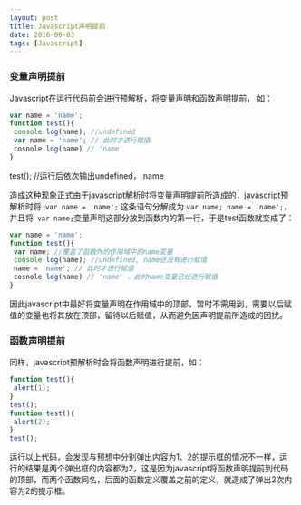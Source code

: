 ```yaml
---
layout: post
title: Javascript声明提前
date: 2016-06-03
tags: [Javascript]
---
```


### 变量声明提前  
Javascript在运行代码前会进行预解析，将变量声明和函数声明提前， 如：

```javascript
var name = 'name';
function test(){ 
 console.log(name); //undefined
 var name = 'name'; // 此时才进行赋值
 cosnole.log(name) // 'name' 
}
```

test(); //运行后依次输出undefined， name

造成这种现象正式由于javascript解析时将变量声明提前所造成的，javascript预解析时将``` var name = 'name';``` 这条语句分解成为
```var name; name = 'name';```， 并且将``` var name;```变量声明这部分放到函数内的第一行，于是test函数就变成了：

```Javascript
var name = 'name';
function test(){ 
 var name; //覆盖了函数外的作用域中的name变量
 console.log(name); //undefined, name还没有进行赋值
 name = 'name'; // 此时才进行赋值
 cosnole.log(name) // 'name' ，此时name变量已经进行赋值
}
```

因此javascript中最好将变量声明在作用域中的顶部，暂时不需用到，需要以后赋值的变量也将其放在顶部，留待以后赋值，从而避免因声明提前所造成的困扰。

### 函数声明提前
同样，javascript预解析时会将函数声明进行提前，如：

```javascript
function test(){
 alert(1);
}
test();
function test(){
 alert(2);
}
test();

```
运行以上代码，会发现与预想中分别弹出内容为1、2的提示框的情况不一样，运行的结果是两个弹出框的内容都为2，这是因为javascript将函数声明提前到代码的顶部，而两个函数同名，后面的函数定义覆盖之前的定义，就造成了弹出2次内容为2的提示框。